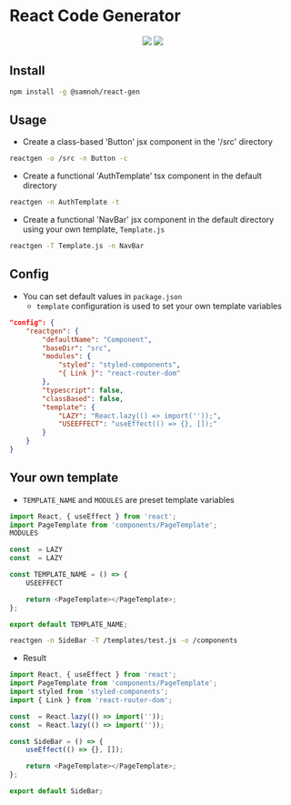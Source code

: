 # React Code Generator

<div align="center">
<a href="https://www.npmjs.com/package/@samnoh/react-gen"><img src="https://img.shields.io/npm/v/%40samnoh%2Freact-gen"></a> <a href="https://github.com/samnoh/react-code-generator/blob/master/LICENSE"><img src="https://img.shields.io/npm/l/%40samnoh%2Freact-gen"></a>
</div>

## Install

```bash
npm install -g @samnoh/react-gen
```

## Usage

-   Create a class-based 'Button' jsx component in the '/src' directory

```bash
reactgen -o /src -n Button -c
```

-   Create a functional 'AuthTemplate' tsx component in the default directory

```bash
reactgen -n AuthTemplate -t
```

-   Create a functional 'NavBar' jsx component in the default directory using your own template, `Template.js`

```bash
reactgen -T Template.js -n NavBar
```

## Config

-   You can set default values in `package.json`
    -   `template` configuration is used to set your own template variables

```json
"config": {
    "reactgen": {
        "defaultName": "Component",
        "baseDir": "src",
        "modules": {
            "styled": "styled-components",
            "{ Link }": "react-router-dom"
        },
        "typescript": false,
        "classBased": false,
        "template": {
            "LAZY": "React.lazy(() => import(''));",
            "USEEFFECT": "useEffect(() => {}, []);"
        }
    }
}
```

## Your own template

-   `TEMPLATE_NAME` and `MODULES` are preset template variables

```js
import React, { useEffect } from 'react';
import PageTemplate from 'components/PageTemplate';
MODULES

const  = LAZY
const  = LAZY

const TEMPLATE_NAME = () => {
    USEEFFECT

    return <PageTemplate></PageTemplate>;
};

export default TEMPLATE_NAME;
```

```bash
reactgen -n SideBar -T /templates/test.js -o /components
```

-   Result

```js
import React, { useEffect } from 'react';
import PageTemplate from 'components/PageTemplate';
import styled from 'styled-components';
import { Link } from 'react-router-dom';

const  = React.lazy(() => import(''));
const  = React.lazy(() => import(''));

const SideBar = () => {
    useEffect(() => {}, []);

    return <PageTemplate></PageTemplate>;
};

export default SideBar;
```
